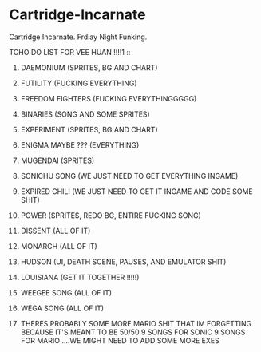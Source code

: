 # Cartridge-Incarnate

Cartridge Incarnate. Frdiay Night Funking.

  TCHO DO LIST FOR VEE HUAN !!!!1 ::
1. DAEMONIUM (SPRITES, BG AND CHART)
2. FUTILITY (FUCKING EVERYTHING)
3. FREEDOM FIGHTERS (FUCKING EVERYTHINGGGGG)
4. BINARIES (SONG AND SOME SPRITES)
5. EXPERIMENT (SPRITES, BG AND CHART)
6. ENIGMA MAYBE ??? (EVERYTHING)
7. MUGENDAI (SPRITES)
8. SONICHU SONG (WE JUST NEED TO GET EVERYTHING INGAME)
9. EXPIRED CHILI (WE JUST NEED TO GET IT INGAME AND CODE SOME SHIT)

10. POWER (SPRITES, REDO BG, ENTIRE FUCKING SONG)
11. DISSENT (ALL OF IT)
12. MONARCH (ALL OF IT)
13. HUDSON (UI, DEATH SCENE, PAUSES, AND EMULATOR SHIT)
14. LOUISIANA (GET IT TOGETHER !!!!!)
15. WEEGEE SONG (ALL OF IT)
16. WEGA SONG (ALL OF IT)
17. THERES PROBABLY SOME MORE MARIO SHIT THAT IM FORGETTING BECAUSE IT'S MEANT TO BE 50/50 9 SONGS FOR SONIC 9 SONGS FOR MARIO ....WE MIGHT NEED TO ADD SOME MORE EXES
